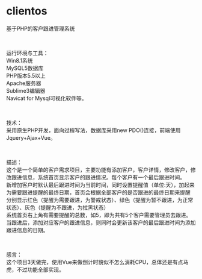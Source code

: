# clientos
基于PHP的客户跟进管理系统

<br/>

运行环境与工具：<br/>
Win8.1系统<br/>
MySQL5数据库<br/>
PHP版本5.5以上<br/>
Apache服务器<br/>
Sublime3编辑器<br/>
Navicat for Mysql可视化软件等。<br/>

<br/>

技术：<br/>
采用原生PHP开发，面向过程写法，数据库采用new PDO()连接，前端使用Jquery+Ajax+Vue。<br/>

<br/>

描述：<br/>
这个是一个简单的客户需求项目，主要功能有添加客户，客户详情，修改客户，修改跟进信息，系统首页显示客户的跟进情况。每个客户有一个最后跟进时间。<br/>
新增加客户时默认最后跟进时间为当前时间，同时设置提醒值（单位:天），加起来为需要跟进提醒的最终日期，首页会根据全部客户的是否跟进的最终日期来提醒<br>
分别显示红色（提醒为需要跟进，为警戒状态）、绿色（提醒为暂不跟进，为正常状态）、灰色（提醒为不跟进，为拉黑状态）<br>
系统首页右上角有需要提醒的总数，如5，即为共有5个客户需要管理员去跟进。<br>
当跟进后，添加对应客户的跟进信息，则同时会更新该客户的最后跟进时间为添加跟进信息的日期。<br>

<br/>

感言：<br/>
这个项目3天做完，使用Vue来做倒计时貌似不怎么消耗CPU，总体还是有点马虎，不过功能全部实现。<br/>
